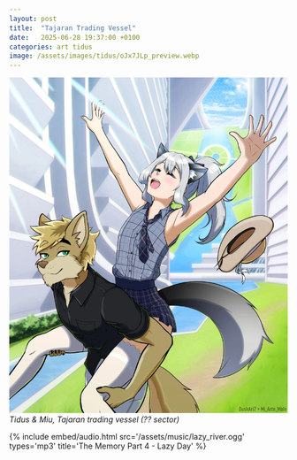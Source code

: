 ```yaml
---
layout: post
title:  "Tajaran Trading Vessel"
date:   2025-06-28 19:37:00 +0100
categories: art tidus
image: /assets/images/tidus/oJx7JLp_preview.webp
---
```

![Tajaran Trading Vessel](/assets/images/tidus/oJx7JLp.webp)
_Tidus & Miu, Tajaran trading vessel (?? sector)_

{%
  include embed/audio.html
  src='/assets/music/lazy_river.ogg'
  types='mp3'
  title='The Memory Part 4 - Lazy Day'
%}
